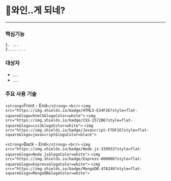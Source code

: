 # 🍷와인..게 되네?

---

### 핵심기능

    1. ...
    2........

### 대상자

- ....
- ....

### 주요 사용 기술

`<strong>`Front - End`</strong>`
`<br/>`
`<img src="https://img.shields.io/badge/HTML5-E34F26?style=flat-square&logo=html5&logoColor=white">`
`<img src="https://img.shields.io/badge/CSS-1572B6?style=flat-square&logo=css3&logoColor=white">`
`<img src="https://img.shields.io/badge/Javascript-F7DF1E?style=flat-square&logo=javascript&logoColor=black">`

`<strong>`Back - End`</strong>`
`<br/>`
`<img src="https://img.shields.io/badge/Node.js-339933?style=flat-square&logo=Node.js&logoColor=white">`
`<img src="https://img.shields.io/badge/Express-000000?style=flat-square&logo=Express&logoColor=white">`
`<img src="https://img.shields.io/badge/MongoDB-47A248?style=flat-square&logo=MongoDB&logoColor=white">`
